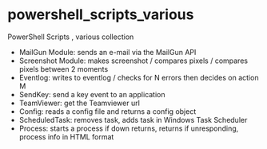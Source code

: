 # powershell_scripts_various
PowerShell Scripts , various collection

- MailGun Module: sends an e-mail via the MailGun API
- Screenshot Module: makes screenshot / compares pixels / compares pixels between 2 moments
- Eventlog: writes to eventlog / checks for N errors then decides on action M
- SendKey: send a key event to an application
- TeamViewer: get the Teamviewer url
- Config: reads a config file and returns a config object
- ScheduledTask: removes task, adds task in Windows Task Scheduler
- Process: starts a process if down returns, returns if unresponding, process info in HTML format